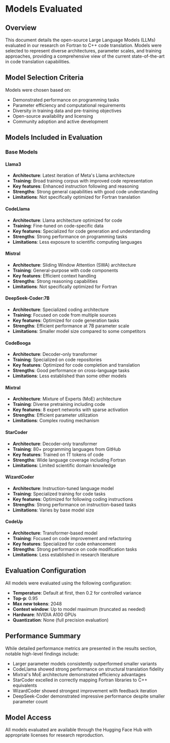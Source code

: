# Models Evaluated

## Overview
This document details the open-source Large Language Models (LLMs) evaluated in our research on Fortran to C++ code translation. Models were selected to represent diverse architectures, parameter scales, and training approaches, providing a comprehensive view of the current state-of-the-art in code translation capabilities.

## Model Selection Criteria
Models were chosen based on:
- Demonstrated performance on programming tasks
- Parameter efficiency and computational requirements
- Diversity in training data and pre-training objectives
- Open-source availability and licensing
- Community adoption and active development

## Models Included in Evaluation

### Base Models

#### Llama3
- **Architecture**: Latest iteration of Meta's Llama architecture
- **Training**: Broad training corpus with improved code representation
- **Key features**: Enhanced instruction following and reasoning
- **Strengths**: Strong general capabilities with good code understanding
- **Limitations**: Not specifically optimized for Fortran translation

#### CodeLlama
- **Architecture**: Llama architecture optimized for code
- **Training**: Fine-tuned on code-specific data
- **Key features**: Specialized for code generation and understanding
- **Strengths**: Strong performance on programming tasks
- **Limitations**: Less exposure to scientific computing languages

#### Mistral
- **Architecture**: Sliding Window Attention (SWA) architecture
- **Training**: General-purpose with code components
- **Key features**: Efficient context handling
- **Strengths**: Strong reasoning capabilities
- **Limitations**: Not specifically optimized for Fortran

#### DeepSeek-Coder:7B
- **Architecture**: Specialized coding architecture
- **Training**: Focused on code from multiple sources
- **Key features**: Optimized for code generation tasks
- **Strengths**: Efficient performance at 7B parameter scale
- **Limitations**: Smaller model size compared to some competitors

#### CodeBooga
- **Architecture**: Decoder-only transformer
- **Training**: Specialized on code repositories
- **Key features**: Optimized for code completion and translation
- **Strengths**: Good performance on cross-language tasks
- **Limitations**: Less established than some other models

#### Mixtral
- **Architecture**: Mixture of Experts (MoE) architecture
- **Training**: Diverse pretraining including code
- **Key features**: 8 expert networks with sparse activation
- **Strengths**: Efficient parameter utilization
- **Limitations**: Complex routing mechanism

#### StarCoder
- **Architecture**: Decoder-only transformer
- **Training**: 80+ programming languages from GitHub
- **Key features**: Trained on 1T tokens of code
- **Strengths**: Wide language coverage including Fortran
- **Limitations**: Limited scientific domain knowledge

#### WizardCoder
- **Architecture**: Instruction-tuned language model
- **Training**: Specialized training for code tasks
- **Key features**: Optimized for following coding instructions
- **Strengths**: Strong performance on instruction-based tasks
- **Limitations**: Varies by base model size

#### CodeUp
- **Architecture**: Transformer-based model
- **Training**: Focused on code improvement and refactoring
- **Key features**: Specialized for code enhancement
- **Strengths**: Strong performance on code modification tasks
- **Limitations**: Less established in research literature

## Evaluation Configuration

All models were evaluated using the following configuration:
- **Temperature**: Default at first, then 0.2 for controlled variance
- **Top-p**: 0.95
- **Max new tokens**: 2048
- **Context window**: Up to model maximum (truncated as needed)
- **Hardware**: NVIDIA A100 GPUs
- **Quantization**: None (full precision evaluation)

## Performance Summary

While detailed performance metrics are presented in the results section, notable high-level findings include:
- Larger parameter models consistently outperformed smaller variants
- CodeLlama showed strong performance on structural translation fidelity
- Mixtral's MoE architecture demonstrated efficiency advantages
- StarCoder excelled in correctly mapping Fortran libraries to C++ equivalents
- WizardCoder showed strongest improvement with feedback iteration
- DeepSeek-Coder demonstrated impressive performance despite smaller parameter count

## Model Access

All models evaluated are available through the Hugging Face Hub with appropriate licenses for research reproduction.
